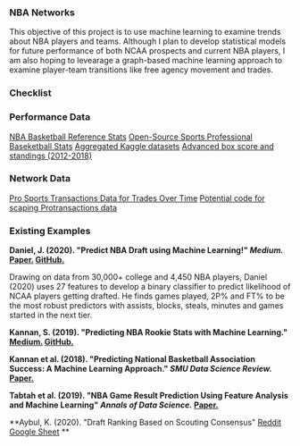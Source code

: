 ### NBA Networks

This objective of this project is to use machine learning to examine trends about NBA players and teams. Although I plan to develop statistical models for future performance of both NCAA prospects and current NBA players, I am also hoping to levearage a graph-based machine learning approach to examine player-team transitions like free agency movement and trades. 

### Checklist


### Performance Data  

[NBA Basketball Reference Stats](https://www.kaggle.com/drgilermo/nba-players-stats)
[Open-Source Sports Professional Baseketball Stats](https://www.kaggle.com/open-source-sports/mens-professional-basketball)
[Aggregated Kaggle datasets](https://www.kaggle.com/data/52669)
[Advanced box score and standings (2012-2018)](https://www.kaggle.com/pablote/nba-enhanced-stats#)

### Network Data 

[Pro Sports Transactions Data for Trades Over Time](http://www.prosportstransactions.com/)
[Potential code for scaping Protransactions data](https://github.com/svitkin/bball-trade-network)

### Existing Examples 

**Daniel, J. (2020). "Predict NBA Draft using Machine Learning!" *Medium.* [Paper.](https://medium.com/analytics-vidhya/predict-nba-draft-using-machine-learning-7023503e33e7) [GitHub.](https://github.com/Jwdaniel34/Drafting_college_players)** 

Drawing on data from 30,000+ college and 4,450 NBA players, Daniel (2020) uses 27 features to develop a binary classifier to predict likelihood of NCAA players getting drafted. He finds games played, 2P% and FT% to be the most robust predictors with assists, blocks, steals, minutes and games started in the next tier.

**Kannan, S. (2019). "Predicting NBA Rookie Stats with Machine Learning." [Medium.](https://towardsdatascience.com/predicting-nba-rookie-stats-with-machine-learning-28621e49b8a4) [GitHub.](https://github.com/SidTheKid007/NBARookieAnalysis)**

**Kannan et al. (2018). "Predicting National Basketball Association Success: A Machine Learning Approach." *SMU Data Science Review.* [Paper.](https://scholar.smu.edu/cgi/viewcontent.cgi?article=1033&context=datasciencereview)**

**Tabtah et al. (2019). "NBA Game Result Prediction Using Feature Analysis and Machine Learning" *Annals of Data Science.* [Paper.](https://link.springer.com/article/10.1007/s40745-018-00189-x)**

**Aybul, K. (2020). "Draft Ranking Based on Scouting Consensus" [Reddit](https://www.reddit.com/r/NBA_Draft/comments/j4m08k/i_built_a_statistical_model_that_projects/?utm_source=share&utm_medium=ios_app&utm_name=iossmf) [Google Sheet](https://docs.google.com/spreadsheets/d/1YmPsiD5t_IWeqQc9Zig7LJ4nBjVUL7BIixmym-6Ei0Y/edit#gid=1511007488) **